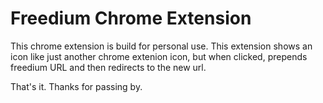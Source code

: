 # Freedium Chrome Extension

This chrome extension is build for personal use. This extension shows an icon like just another chrome extenion icon, but when clicked, prepends freedium URL and then redirects to the new url. 

That's it. Thanks for passing by.
